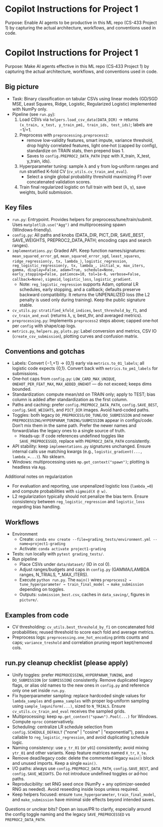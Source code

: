 # Copilot Instructions for Project 1

Purpose: Enable AI agents to be productive in this ML repo (CS-433 Project 1) by capturing the actual architecture, workflows, and conventions used in code.
# Copilot Instructions for Project 1

Purpose: Make AI agents effective in this ML repo (CS‑433 Project 1) by capturing the actual architecture, workflows, and conventions used in code.

## Big picture
- Task: Binary classification on tabular CSVs using linear models (GD/SGD MSE, Least Squares, Ridge, Logistic, Regularized Logistic) implemented with NumPy only.
- Pipeline (see `run.py`):
  1) Load CSVs via `helpers.load_csv_data(DATA_DIR)` → returns `(x_train, x_test, y_train_pm1, train_ids, test_ids)`; labels are −1/+1.
  2) Preprocess with `preprocessing.preprocess2`:
     - remove low‑validity features, smart impute, variance threshold, drop highly correlated features,
       light one‑hot (capped by config), standardize on TRAIN stats, then prepend bias 1.
     - Saves to `config.PREPROC2_DATA_PATH` (npz with X_train, X_test, y_train, ids).
  3) Hyperparameter tuning: sample λ and γ from log‑uniform ranges and run stratified K‑fold CV (`cv_utils.cv_train_and_eval`).
     - Select a single global probability threshold maximizing F1 over concatenated validation scores.
  4) Train final regularized logistic on full train with best (λ, γ), save weights, build submission.

## Key files
- `run.py`: Entrypoint. Provides helpers for preprocess/tune/train/submit. Uses `matplotlib.use("Agg")` and multiprocessing spawn (Windows‑friendly).
- `config.py`: All paths and knobs (DATA_DIR, PICT_DIR, SAVE_BEST, SAVE_WEIGHTS, PREPROC2_DATA_PATH; encoding caps and search ranges).
- `implementations.py`: Graded API. Keep function names/signatures: `mean_squared_error_gd`, `mean_squared_error_sgd`, `least_squares`, `ridge_regression(y, tx, lambda_)`, `logistic_regression`, `reg_logistic_regression(y, tx, lambda_, initial_w, max_iters, gamma, display=False, adam=True, schedule=None, early_stopping=False, patience=10, tol=1e-6, verbose=False, callback=None)`, `sigmoid`, `logistic_loss`, `logistic_gradient`.
  - Note: `reg_logistic_regression` supports Adam, optional LR schedules, early stopping, and a callback; defaults preserve backward compatibility. It returns the UNPENALIZED loss (the L2 penalty is used only during training). Keep the public signature stable.
- `cv_utils.py`: `stratified_kfold_indices`, `best_threshold_by_f1`, and `cv_train_and_eval` (returns λ, γ, best_thr, and averaged metrics).
- `preprocessing.py`: Implements `preprocess2` steps above; capped one‑hot per `config` with shape/cap logs.
- `metrics.py`, `helpers.py`, `plots.py`: Label conversion and metrics, CSV IO (`create_csv_submission`), plotting curves and confusion matrix.

## Conventions and gotchas
- Labels: Convert {−1,+1} → {0,1} early via `metrics.to_01_labels`; all logistic code expects {0,1}. Convert back with `metrics.to_pm1_labels` for submissions.
- One‑hot caps from `config.py`: `LOW_CARD_MAX_UNIQUE`, `ONEHOT_PER_FEAT_MAX`, `MAX_ADDED_ONEHOT` — do not exceed; keeps dims bounded.
- Standardization: compute mean/std on TRAIN only; apply to TEST; bias column is added after standardization as the first column.
- Paths and caching: prefer `config.PREPROC2_DATA_PATH`, `config.SAVE_BEST`, `config.SAVE_WEIGHTS`, and `PICT_DIR` images. Avoid hard‑coded paths.
- Toggles: both legacy `DO_PREPROCESS/DO_TUNE/DO_SUBMISSION` and newer `PREPROCESSING/HYPERPARAM_TUNING/SUBMISSION` appear in configs/code. Don’t mix them in the same path. Prefer the newer names and forward/alias the legacy ones to a single source of truth.
  - Heads‑up: If code references undefined toggles like `SAVE_PREPROCESSED`, replace with `PREPROC2_DATA_PATH` consistently.
- API stability: keep `implementations.py` signatures unchanged. Ensure internal calls use matching kwargs (e.g., `logistic_gradient(..., lambda_=...)`). No sklearn.
- Windows: multiprocessing uses `mp.get_context("spawn")`; plotting is headless via `Agg`.

Additional notes on regularization
- For evaluation and reporting, use unpenalized logistic loss (`lambda_=0`) and compute probabilities with `sigmoid(X @ w)`.
- L2 regularization typically should not penalize the bias term. Ensure consistency between `reg_logistic_regression` and `logistic_loss` regarding bias handling.

## Workflows
- Environment
  - Create: `conda env create --file=grading_tests/environment.yml --name=project1-grading`
  - Activate: `conda activate project1-grading`
- Tests: run locally with `pytest grading_tests/`.
- Run pipeline
  - Place CSVs under `data/dataset/` (ID in col 0).
  - Adjust ranges/budgets and caps in `config.py` (GAMMA/LAMBDA ranges, N_TRIALS, *_MAX_ITERS).
  - Execute `python run.py`. The `main()` wires `preprocess2 → tune_hyperparameter → train_final_model → make_submission` depending on toggles.
  - Outputs: `submission_best.csv`, caches in `data_saving/`, figures in `picture/`.

## Examples from code
- CV thresholding: `cv_utils.best_threshold_by_f1` on concatenated fold probabilities; reused threshold to score each fold and average metrics.
- Preprocess logs: `preprocessing.one_hot_encoding` prints counts and caps; `variance_treshold` and correlation pruning report kept/removed cols.

## run.py cleanup checklist (please apply)
- Unify toggles: prefer `PREPROCESSING`, `HYPERPARAM_TUNING`, and `DO_SUBMISSION` (or `SUBMISSION`) consistently. Remove duplicated legacy flags, or alias old names to the new ones in `config.py` and reference only one set inside `run.py`.
- Fix hyperparameter sampling: replace hardcoded single values for `lambda_samples` and `gamma_samples` with proper log‑uniform sampling using `sample_loguniform(...)`, sized to `N_TRIALS`. Ensure `cv_utils.cv_train_and_eval` receives the sampled grids.
- Multiprocessing: keep `mp.get_context("spawn").Pool(...)` for Windows. Compute `nproc` conservatively.
- Scheduling: centralize LR schedule selection from `config.SCHEDULE_DEFAULT` ("none" | "cosine" | "exponential"), pass a callable to `reg_logistic_regression`, and avoid duplicating schedule logic.
- Naming consistency: use `y_tr_01` (or `y01`) consistently; avoid mixing `ytr_01` and other variants. Keep feature matrices named `X_tr`, `X_te`.
- Remove dead/legacy code: delete the commented legacy `main()` block and unused imports. Keep a single `main()`.
- I/O paths: always use `config.PREPROC2_DATA_PATH`, `config.SAVE_BEST`, and `config.SAVE_WEIGHTS`. Do not introduce undefined toggles or ad‑hoc paths.
- Reproducibility: set RNG seed once (NumPy + any optimizer-seeded RNG as needed). Avoid reseeding inside loops unless required.
- Keep helpers focused: ensure `tune_hyperparameter`, `train_final_model`, and `make_submission` have minimal side effects beyond intended saves.

Questions or unclear bits? Open an issue/PR to clarify, especially around the config toggle naming and the legacy `SAVE_PREPROCESSED` vs `PREPROC2_DATA_PATH`.
